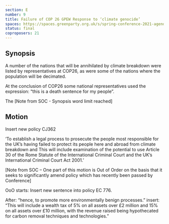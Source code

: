 ```yaml
---
section: E
number: 9
title: Failure of COP 26 GPEW Response to ‘climate genocide’
spaces: https://spaces.greenparty.org.uk/s/spring-conference-2021-agenda-forum2/?contentId=78226
status: final
coproposers: 21
---
```

## Synopsis

A number of the nations that will be annihilated by climate breakdown were listed by representatives at COP26, as were some of the nations where the population will be decimated.

At the conclusion of COP26 some national representatives used the expression: “this is a death sentence for my people”.

The [Note from SOC - Synopsis word limit reached]

## Motion

Insert new policy CJ362

‘To establish a legal process to prosecute the people most responsible for the UK’s having failed to protect its people here and abroad from climate breakdown and This will include examination of the potential to use Article 30 of the Rome Statute of the International Criminal Court and the UK’s International Criminal Court Act 2001.’

[Note from SOC – One part of this motion is Out of Order on the basis that it seeks to significantly amend policy
which has recently been passed by Conference]

OoO starts: Insert new sentence into policy EC 776.

After: “hence, to promote more environmentally benign processes.” insert: “This will include a wealth tax of 5% on all assets over £2 million and 15% on all assets over £10 million, with the revenue raised being hypothecated for carbon removal techniques and technologies.”
